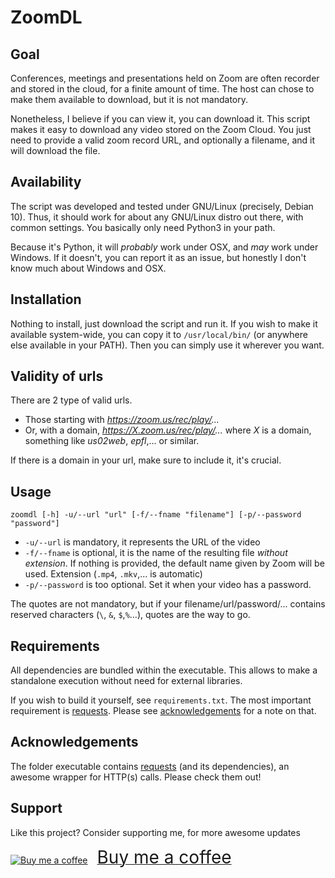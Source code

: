 # ZoomDL
## Goal
Conferences, meetings and presentations held on Zoom are often recorder and stored in the cloud, for a finite amount of time. The host can chose to make them available to download, but it is not mandatory.

Nonetheless, I believe if you can view it, you can download it. This script makes it easy to download any video stored on the Zoom Cloud. You just need to provide a valid zoom record URL, and optionally a filename, and it will download the file.

## Availability
The script was developed and tested under GNU/Linux (precisely, Debian 10). Thus, it should work for about any GNU/Linux distro out there, with common settings. You basically only need Python3 in your path.

Because it's Python, it will _probably_ work under OSX, and _may_ work under Windows. If it doesn't, you can report it as an issue, but honestly I don't know much about Windows and OSX.

## Installation
Nothing to install, just download the script and run it. If you wish to make it available system-wide, you can copy it to `/usr/local/bin/` (or anywhere else available in your PATH). Then you can simply use it wherever you want.

## Validity of urls
There are 2 type of valid urls.
* Those starting with _https://zoom.us/rec/play/..._
* Or, with a domain, _https://X.zoom.us/rec/play/..._ where _X_ is a domain, something like _us02web_, _epfl_,... or similar.

If there is a domain in your url, make sure to include it, it's crucial.
## Usage
`zoomdl [-h] -u/--url "url" [-f/--fname "filename"] [-p/--password "password"]`
* `-u/--url` is mandatory, it represents the URL of the video
* `-f/--fname` is optional, it is the name of the resulting file _without extension_. If nothing is provided, the default name given by Zoom will be used. Extension (`.mp4`, `.mkv`,... is automatic)
* `-p/--password` is too optional. Set it when your video has a password.

The quotes are not mandatory, but if your filename/url/password/... contains reserved characters (`\`, `&`, `$`,`%`...), quotes are the way to go.
## Requirements
All dependencies are bundled within the executable. This allows to make a standalone execution without need for external libraries.

If you wish to build it yourself, see `requirements.txt`. The most important requirement is [requests](https://github.com/psf/requests). Please see [acknowledgements](#acknowledgements) for a note on that.

## Acknowledgements
The folder executable contains [requests](https://github.com/psf/requests) (and its dependencies), an awesome wrapper for HTTP(s) calls. Please check them out!

## Support
Like this project? Consider supporting me, for more awesome updates

<a class="bmc-button" target="_blank" href="https://www.buymeacoffee.com/Battleman"><img src="https://cdn.buymeacoffee.com/buttons/bmc-new-btn-logo.svg" alt="Buy me a coffee"><span style="margin-left:15px;font-size:28px !important;">Buy me a coffee</span></a>
